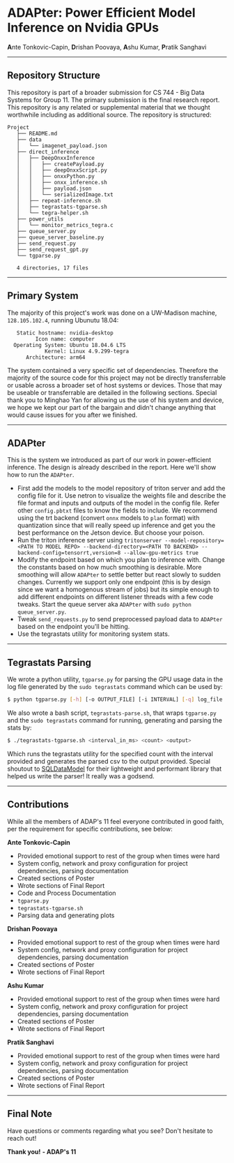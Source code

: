 # **ADAP**ter: Power Efficient Model Inference on Nvidia GPUs
**A**nte Tonkovic-Capin, **D**rishan Poovaya, **A**shu Kumar, **P**ratik Sanghavi

---

## Repository Structure
This repository is part of a broader submission for CS 744 - Big Data Systems for Group 11. The primary submission is the final research report. This repository is any related or supplemental material that we thought worthwhile including as additional source. The repository is structured:

```text
Project
   ├── README.md
   ├── data
   │   └── imagenet_payload.json
   ├── direct_inference
   │   ├── DeepOnxxInference
   │   │   ├── createPayload.py
   │   │   ├── deepOnxxScript.py
   │   │   ├── onxxPython.py
   │   │   ├── onxx_inference.sh
   │   │   ├── payload.json
   │   │   └── serializedImage.txt
   │   ├── repeat-inference.sh
   │   ├── tegrastats-tgparse.sh
   │   └── tegra-helper.sh
   ├── power_utils
   │   └── monitor_metrics_tegra.c
   ├── queue_server.py
   ├── queue_server_baseline.py
   ├── send_request.py
   ├── send_request_gpt.py
   └── tgparse.py

   4 directories, 17 files
```

---

## Primary System
The majority of this project's work was done on a UW-Madison machine, `128.105.102.4`, running Ubunutu 18.04:

```text
   Static hostname: nvidia-desktop
         Icon name: computer
  Operating System: Ubuntu 18.04.6 LTS
            Kernel: Linux 4.9.299-tegra
      Architecture: arm64
```
The system contained a very specific set of dependencies. Therefore the majority of the source code for this project may not be directly transferrable or usable across a broader set of host systems or devices. Those that may be useable or transferrable are detailed in the following sections. Special thank you to Minghao Yan for allowing us the use of his system and device, we hope we kept our part of the bargain and didn't change anything that would cause issues for you after we finished.

---

## ADAPter
This is the system we introduced as part of our work in power-efficient inference. The design is already described in the report. Here we'll show how to run the `ADAPter`.
- First add the models to the model repository of triton server and add the config file for it. Use netron to visualize the weights file and describe the file format and inputs and outputs of the model in the config file. Refer other `config.pbtxt` files to know the fields to include. We recommend using the trt backend (convert `onnx` models to `plan` format) with quantization since that will really speed up inference and get you the best performance on the Jetson device. But choose your poison.
- Run the triton inference server using `tritonserver --model-repository=<PATH TO MODEL REPO> --backend-directory=<PATH TO BACKEND> --backend-config=tensorrt,version=8 --allow-gpu-metrics true`
- Modify the endpoint based on which you plan to inference with. Change the constants based on how much smoothing is desirable. More smoothing will allow `ADAPter` to settle better but react slowly to sudden changes. Currently we support only one endpoint (this is by design since we want a homogenous stream of jobs) but its simple enough to add different endpoints on different listener threads with a few code tweaks. Start the queue server aka `ADAPter` with `sudo python queue_server.py`.
- Tweak `send_requests.py` to send preprocessed payload data to `ADAPter` based on the endpoint you'll be hitting.
- Use the tegrastats utility for monitoring system stats.

---

## Tegrastats Parsing
We wrote a python utility, `tgparse.py` for parsing the GPU usage data in the log file generated by the `sudo tegrastats` command which can be used by:

```bash
$ python tgparse.py [-h] [-o OUTPUT_FILE] [-i INTERVAL] [-q] log_file
```

We also wrote a bash script, `tegrastats-parse.sh`, that wraps `tgparse.py` and the `sudo tegrastats` command for running, generating and parsing the stats by: 

```bash
$ ./tegrastats-tgparse.sh <interval_in_ms> <count> <output>
```

Which runs the tegrastats utility for the specified count with the interval provided and generates the parsed csv to the output provided. Special shoutout to [SQLDataModel](https://pypi.org/project/SQLDataModel/) for their lightweight and performant library that helped us write the parser! It really was a godsend.

---

## Contributions
While all the members of ADAP's 11 feel everyone contributed in good faith, per the requirement for specific contributions, see below:

**Ante Tonkovic-Capin**
- Provided emotional support to rest of the group when times were hard
- System config, network and proxy configuration for project dependencies, parsing documentation
- Created sections of Poster
- Wrote sections of Final Report
- Code and Process Documentation
- `tgparse.py`
- `tegrastats-tgparse.sh`
- Parsing data and generating plots

**Drishan Poovaya**
- Provided emotional support to rest of the group when times were hard
- System config, network and proxy configuration for project dependencies, parsing documentation
- Created sections of Poster
- Wrote sections of Final Report

**Ashu Kumar**
- Provided emotional support to rest of the group when times were hard
- System config, network and proxy configuration for project dependencies, parsing documentation
- Created sections of Poster
- Wrote sections of Final Report

**Pratik Sanghavi**
- Provided emotional support to rest of the group when times were hard
- System config, network and proxy configuration for project dependencies, parsing documentation
- Created sections of Poster
- Wrote sections of Final Report

---

## Final Note
Have questions or comments regarding what you see? Don't hesitate to reach out!

**Thank you!**
__- ADAP's 11__